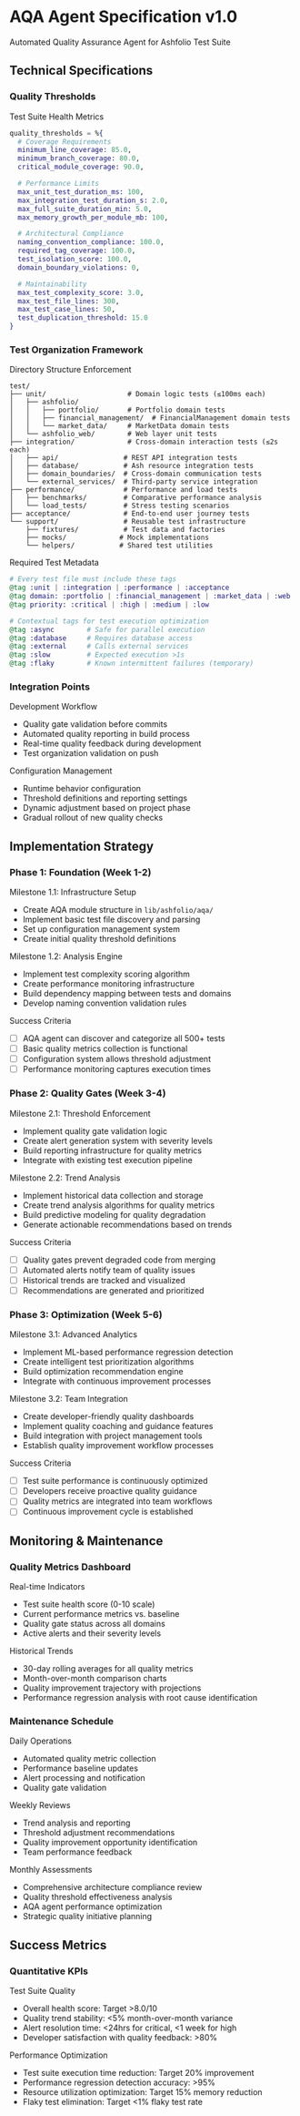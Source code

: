 # AQA Agent Specification v1.0

Automated Quality Assurance Agent for Ashfolio Test Suite

## Technical Specifications

### Quality Thresholds

Test Suite Health Metrics

```elixir
quality_thresholds = %{
  # Coverage Requirements
  minimum_line_coverage: 85.0,
  minimum_branch_coverage: 80.0,
  critical_module_coverage: 90.0,

  # Performance Limits
  max_unit_test_duration_ms: 100,
  max_integration_test_duration_s: 2.0,
  max_full_suite_duration_min: 5.0,
  max_memory_growth_per_module_mb: 100,

  # Architectural Compliance
  naming_convention_compliance: 100.0,
  required_tag_coverage: 100.0,
  test_isolation_score: 100.0,
  domain_boundary_violations: 0,

  # Maintainability
  max_test_complexity_score: 3.0,
  max_test_file_lines: 300,
  max_test_case_lines: 50,
  test_duplication_threshold: 15.0
}
```

### Test Organization Framework

Directory Structure Enforcement

```
test/
├── unit/                    # Domain logic tests (≤100ms each)
│   ├── ashfolio/
│   │   ├── portfolio/       # Portfolio domain tests
│   │   ├── financial_management/  # FinancialManagement domain tests
│   │   └── market_data/     # MarketData domain tests
│   └── ashfolio_web/        # Web layer unit tests
├── integration/             # Cross-domain interaction tests (≤2s each)
│   ├── api/                # REST API integration tests
│   ├── database/           # Ash resource integration tests
│   ├── domain_boundaries/  # Cross-domain communication tests
│   └── external_services/  # Third-party service integration
├── performance/            # Performance and load tests
│   ├── benchmarks/         # Comparative performance analysis
│   └── load_tests/         # Stress testing scenarios
├── acceptance/             # End-to-end user journey tests
└── support/                # Reusable test infrastructure
    ├── fixtures/           # Test data and factories
    ├── mocks/             # Mock implementations
    └── helpers/           # Shared test utilities
```

Required Test Metadata

```elixir
# Every test file must include these tags
@tag :unit | :integration | :performance | :acceptance
@tag domain: :portfolio | :financial_management | :market_data | :web
@tag priority: :critical | :high | :medium | :low

# Contextual tags for test execution optimization
@tag :async        # Safe for parallel execution
@tag :database     # Requires database access
@tag :external     # Calls external services
@tag :slow         # Expected execution >1s
@tag :flaky        # Known intermittent failures (temporary)
```

### Integration Points

Development Workflow

- Quality gate validation before commits
- Automated quality reporting in build process
- Real-time quality feedback during development
- Test organization validation on push

Configuration Management

- Runtime behavior configuration
- Threshold definitions and reporting settings
- Dynamic adjustment based on project phase
- Gradual rollout of new quality checks

## Implementation Strategy

### Phase 1: Foundation (Week 1-2)

Milestone 1.1: Infrastructure Setup

- Create AQA module structure in `lib/ashfolio/aqa/`
- Implement basic test file discovery and parsing
- Set up configuration management system
- Create initial quality threshold definitions

Milestone 1.2: Analysis Engine

- Implement test complexity scoring algorithm
- Create performance monitoring infrastructure
- Build dependency mapping between tests and domains
- Develop naming convention validation rules

Success Criteria

- [ ] AQA agent can discover and categorize all 500+ tests
- [ ] Basic quality metrics collection is functional
- [ ] Configuration system allows threshold adjustment
- [ ] Performance monitoring captures execution times

### Phase 2: Quality Gates (Week 3-4)

Milestone 2.1: Threshold Enforcement

- Implement quality gate validation logic
- Create alert generation system with severity levels
- Build reporting infrastructure for quality metrics
- Integrate with existing test execution pipeline

Milestone 2.2: Trend Analysis

- Implement historical data collection and storage
- Create trend analysis algorithms for quality metrics
- Build predictive modeling for quality degradation
- Generate actionable recommendations based on trends

Success Criteria

- [ ] Quality gates prevent degraded code from merging
- [ ] Automated alerts notify team of quality issues
- [ ] Historical trends are tracked and visualized
- [ ] Recommendations are generated and prioritized

### Phase 3: Optimization (Week 5-6)

Milestone 3.1: Advanced Analytics

- Implement ML-based performance regression detection
- Create intelligent test prioritization algorithms
- Build optimization recommendation engine
- Integrate with continuous improvement processes

Milestone 3.2: Team Integration

- Create developer-friendly quality dashboards
- Implement quality coaching and guidance features
- Build integration with project management tools
- Establish quality improvement workflow processes

Success Criteria

- [ ] Test suite performance is continuously optimized
- [ ] Developers receive proactive quality guidance
- [ ] Quality metrics are integrated into team workflows
- [ ] Continuous improvement cycle is established

## Monitoring & Maintenance

### Quality Metrics Dashboard

Real-time Indicators

- Test suite health score (0-10 scale)
- Current performance metrics vs. baseline
- Quality gate status across all domains
- Active alerts and their severity levels

Historical Trends

- 30-day rolling averages for all quality metrics
- Month-over-month comparison charts
- Quality improvement trajectory with projections
- Performance regression analysis with root cause identification

### Maintenance Schedule

Daily Operations

- Automated quality metric collection
- Performance baseline updates
- Alert processing and notification
- Quality gate validation

Weekly Reviews

- Trend analysis and reporting
- Threshold adjustment recommendations
- Quality improvement opportunity identification
- Team performance feedback

Monthly Assessments

- Comprehensive architecture compliance review
- Quality threshold effectiveness analysis
- AQA agent performance optimization
- Strategic quality initiative planning

## Success Metrics

### Quantitative KPIs

Test Suite Quality

- Overall health score: Target >8.0/10
- Quality trend stability: <5% month-over-month variance
- Alert resolution time: <24hrs for critical, <1 week for high
- Developer satisfaction with quality feedback: >80%

Performance Optimization

- Test suite execution time reduction: Target 20% improvement
- Performance regression detection accuracy: >95%
- Resource utilization optimization: Target 15% memory reduction
- Flaky test elimination: Target <1% flaky test rate
